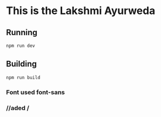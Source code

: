 # This is the Lakshmi Ayurweda

## Running

```bash
npm run dev
```

## Building

```bash
npm run build
```

### Font used font-sans


### //aded /